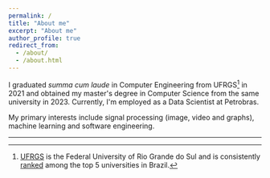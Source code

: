 ```yaml
---
permalink: /
title: "About me"
excerpt: "About me"
author_profile: true
redirect_from: 
  - /about/
  - /about.html
---
```


I graduated *summa cum laude* in Computer Engineering from UFRGS[^1] in 2021 and obtained my master's degree in Computer Science from the same university in 2023. Currently, I'm employed as a Data Scientist at Petrobras.

My primary interests include signal processing (image, video and graphs), machine learning and software engineering.

-----

[^1]: [UFRGS](http://www.ufrgs.br/english/home) is the Federal University of Rio Grande do Sul and is consistently [ranked](https://ruf.folha.uol.com.br/2023/ranking-de-universidades/principal/) among the top 5 universities in Brazil. 
